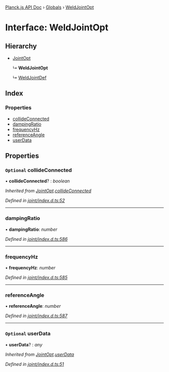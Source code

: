 [Planck.js API Doc](../README.md) › [Globals](../globals.md) › [WeldJointOpt](weldjointopt.md)

# Interface: WeldJointOpt

## Hierarchy

* [JointOpt](jointopt.md)

  ↳ **WeldJointOpt**

  ↳ [WeldJointDef](weldjointdef.md)

## Index

### Properties

* [collideConnected](weldjointopt.md#optional-collideconnected)
* [dampingRatio](weldjointopt.md#dampingratio)
* [frequencyHz](weldjointopt.md#frequencyhz)
* [referenceAngle](weldjointopt.md#referenceangle)
* [userData](weldjointopt.md#optional-userdata)

## Properties

### `Optional` collideConnected

• **collideConnected**? : *boolean*

*Inherited from [JointOpt](jointopt.md).[collideConnected](jointopt.md#optional-collideconnected)*

*Defined in [joint/index.d.ts:52](https://github.com/shakiba/planck.js/blob/9a1fbe4/lib/joint/index.d.ts#L52)*

___

###  dampingRatio

• **dampingRatio**: *number*

*Defined in [joint/index.d.ts:586](https://github.com/shakiba/planck.js/blob/9a1fbe4/lib/joint/index.d.ts#L586)*

___

###  frequencyHz

• **frequencyHz**: *number*

*Defined in [joint/index.d.ts:585](https://github.com/shakiba/planck.js/blob/9a1fbe4/lib/joint/index.d.ts#L585)*

___

###  referenceAngle

• **referenceAngle**: *number*

*Defined in [joint/index.d.ts:587](https://github.com/shakiba/planck.js/blob/9a1fbe4/lib/joint/index.d.ts#L587)*

___

### `Optional` userData

• **userData**? : *any*

*Inherited from [JointOpt](jointopt.md).[userData](jointopt.md#optional-userdata)*

*Defined in [joint/index.d.ts:51](https://github.com/shakiba/planck.js/blob/9a1fbe4/lib/joint/index.d.ts#L51)*
